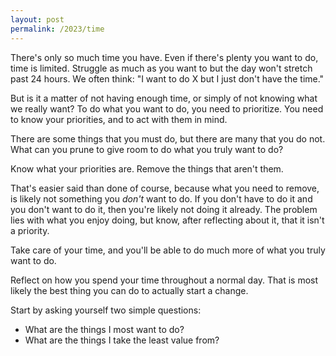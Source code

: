 ```yaml
---
layout: post
permalink: /2023/time
---
```

There's only so much time you have.
Even if there's plenty you want to do, time is limited.
Struggle as much as you want to but the day won't stretch past 24 hours.
We often think: "I want to do X but I just don't have the time."

But is it a matter of not having enough time, or simply of not knowing what we really want?
To do what you want to do, you need to prioritize.
You need to know your priorities, and to act with them in mind.

There are some things that you must do, but there are many that you do not.
What can you prune to give room to do what you truly want to do?

Know what your priorities are.
Remove the things that aren't them.

That's easier said than done of course, because what you need to remove, is likely not something you *don't* want to do.
If you don't have to do it and you don't want to do it, then you're likely not doing it already.
The problem lies with what you enjoy doing, but know, after reflecting about it, that it isn't a priority.

Take care of your time, and you'll be able to do much more of what you truly want to do.

Reflect on how you spend your time throughout a normal day.
That is most likely the best thing you can do to actually start a change.

Start by asking yourself two simple questions:
- What are the things I most want to do?
- What are the things I take the least value from?

